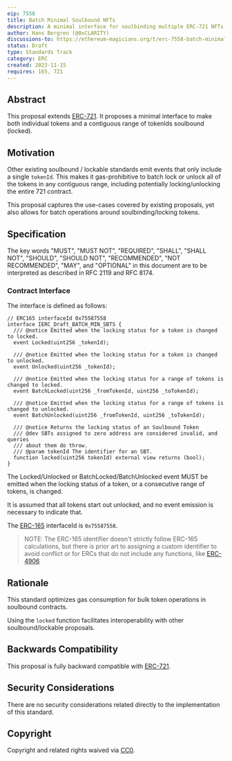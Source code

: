 ```yaml
---
eip: 7558
title: Batch Minimal Soulbound NFTs
description: A minimal interface for soulbinding multiple ERC-721 NFTs
author: Hans Bergren (@0xCLARITY)
discussions-to: https://ethereum-magicians.org/t/erc-7558-batch-minimal-soulbound-nfts/16668
status: Draft
type: Standards Track
category: ERC
created: 2023-11-15
requires: 165, 721
---
```


## Abstract

This proposal extends [ERC-721](./eip-721.md). It proposes a minimal interface to make both individual tokens and a contiguous range of tokenIds soulbound (locked).

## Motivation

Other existing soulbound / lockable standards emit events that only include a single `tokenId`. This makes it gas-prohibitive to batch lock or unlock all of the tokens in any contiguous range, including potentially locking/unlocking the entire 721 contract.

This proposal captures the use-cases covered by existing proposals, yet also allows for batch operations around soulbinding/locking tokens.

## Specification

The key words "MUST", "MUST NOT", "REQUIRED", "SHALL", "SHALL NOT", "SHOULD", "SHOULD NOT", "RECOMMENDED", "NOT RECOMMENDED", "MAY", and "OPTIONAL" in this document are to be interpreted as described in RFC 2119 and RFC 8174.

### Contract Interface

The interface is defined as follows:

```solidity
// ERC165 interfaceId 0x75587558
interface IERC_Draft_BATCH_MIN_SBTS {
  /// @notice Emitted when the locking status for a token is changed to locked.
  event Locked(uint256 _tokenId);

  /// @notice Emitted when the locking status for a token is changed to unlocked.
  event Unlocked(uint256 _tokenId);

  /// @notice Emitted when the locking status for a range of tokens is changed to locked.
  event BatchLocked(uint256 _fromTokenId, uint256 _toTokenId);

  /// @notice Emitted when the locking status for a range of tokens is changed to unlocked.
  event BatchUnlocked(uint256 _fromTokenId, uint256 _toTokenId);

  /// @notice Returns the locking status of an Soulbound Token
  /// @dev SBTs assigned to zero address are considered invalid, and queries
  /// about them do throw.
  /// @param tokenId The identifier for an SBT.
  function locked(uint256 tokenId) external view returns (bool);
}
```

The Locked/Unlocked or BatchLocked/BatchUnlocked event MUST be emitted when the locking status of a token, or a consecutive range of tokens, is changed.

It is assumed that all tokens start out unlocked, and no event emission is necessary to indicate that.

The [ERC-165](./eip-165.md) interfaceId is `0x75587558`.

> NOTE: The ERC-165 identifier doesn't strictly follow ERC-165 calculations, but there is prior art to assigning a custom identifier to avoid conflict or for ERCs that do not include any functions, like [ERC-4906](./erc-4906.md)

## Rationale

This standard optimizes gas consumption for bulk token operations in soulbound contracts.

Using the `locked` function facilitates interoperability with other soulbound/lockable proposals.

## Backwards Compatibility

This proposal is fully backward compatible with [ERC-721](./eip-721.md).

## Security Considerations

There are no security considerations related directly to the implementation of this standard.

## Copyright

Copyright and related rights waived via [CC0](../LICENSE.md).
